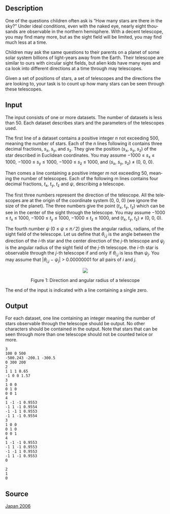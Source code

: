 <h2>Description</h2><span lang="en-us"><p>One of the questions children often ask is “How many stars are there in the sky?” Under ideal conditions, even with the naked eye, nearly eight thousands are observable in the northern hemisphere. With a decent telescope, you may find many more, but as the sight field will be limited, you may find much less at a time.</p><p>Children may ask the same questions to their parents on a planet of some solar system billions of light-years away from the Earth. Their telescope are similar to ours with circular sight fields, but alien kids have many eyes and ca look into different directions at a time through may telescopes.</p><p>Given a set of positions of stars, a set of telescopes and the directions the are looking to, your task is to count up how many stars can be seen through these telescopes.</p></span><h2>Input</h2><span lang="en-us"><p>The input consists of one or more datasets. The number of datasets is less than 50. Each dataset describes stars and the parameters of the telescopes used.</p><p>The first line of a dataset contains a positive integer <i>n</i> not exceeding 500, meaning the number of stars. Each of the <i>n</i> lines following it contains three decimal fractions, <i>s</i><sub>x</sub>, <i>s</i><sub>y</sub>, and <i>s</i><sub>z</sub>. They give the position (<i>s</i><sub>x</sub>, <i>s</i><sub>y</sub>, <i>s</i><sub>z</sub>) of the star described in Euclidean coordinates. You may assume −1000 ≤ <i>s</i><sub>x</sub> ≤ 1000, −1000 ≤ <i>s</i><sub>y</sub> ≤ 1000, −1000 ≤ <i>s</i><sub>z</sub> ≤ 1000, and (<i>s</i><sub>x</sub>, <i>s</i><sub>y</sub>, <i>s</i><sub>z</sub>) ≠ (0, 0, 0).</p><p>Then comes a line containing a positive integer <i>m</i> not exceeding 50, meaning the number of telescopes. Each of the following m lines contains four decimal fractions, <i>t</i><sub>x</sub>, <i>t</i><sub>y</sub>, <i>t</i><sub>z</sub> and <i>ψ</i>, describing a telescope.</p><p>The first three numbers represent the direction of the telescope. All the telescopes are at the origin of the coordinate system (0, 0, 0) (we ignore the size of the planet). The three numbers give the point (<i>t</i><sub>x</sub>, <i>t</i><sub>y</sub>, <i>t</i><sub>z</sub>) which can be see in the center of the sight through the telescope. You may assume −1000 ≤ <i>t</i><sub>x</sub> ≤ 1000, −1000 ≤ <i>t</i><sub>y</sub> ≤ 1000, −1000 ≤ <i>t</i><sub>z</sub> ≤ 1000, and (<i>t</i><sub>x</sub>, <i>t</i><sub>y</sub>, <i>t</i><sub>z</sub>) ≠ (0, 0, 0).</p><p>The fourth number <i>ψ</i> (0 ≤ <i>ψ</i> ≤ <i>π</i> ⁄ 2) gives the angular radius, radians, of the sight field of the telescope. Let us define that <i>θ<sub>i</sub></i><sub>,<i>j</i></sub> is the angle between the direction of the <i>i</i>-th star and the center direction of the <i>j</i>-th telescope and <i>ψ<sub>j</sub></i> is the angular radius of the sight field of the <i>j</i>-th telescope. the <i>i</i>-th star is observable through the <i>j</i>-th telescope if and only if <i>θ<sub>i</sub></i><sub>,<i>j</i></sub> is less than <i>ψ<sub>j</sub></i>. You may assume that |<i>θ<sub>i</sub></i><sub>,<i>j</i></sub> − <i>ψ<sub>j</sub></i>| &gt; 0.00000001 for all pairs of <i>i</i> and <i>j</i>.</p><div align="center"><img src="images/3462_1.gif"></div><p align="center">Figure 1: Direction and angular radius of a telescope</p><p>The end of the input is indicated with a line containing a single zero.</p></span><h2>Output</h2><p>For each dataset, one line containing an integer meaning the number of stars observable through the telescope should be output. No other characters should be contained in the output. Note that stars that can be seen through more than one telescope should not be counted twice or more.</p><pre><code class="language-input1">3 
100 0 500 
-500.243 -200.1 -300.5 
0 300 200 
2 
1 1 1 0.65 
-1 0 0 1.57 
3 
1 0 0 
0 1 0 
0 0 1 
4 
1 -1 -1 0.9553 
-1 1 -1 0.9554
-1 -1 1 0.9553
-1 1 -1 0.9554
3 
1 0 0 
0 1 0 
0 0 1 
4 
1 -1 -1 0.9553
-1 1 -1 0.9553
-1 -1 1 0.9553
-1 1 -1 0.9553
0</code></pre><pre><code class="language-output1">2
1
0</code></pre><h2>Source</h2><a href="searchproblem?field=source&amp;key=Japan+2006">Japan 2006</a>